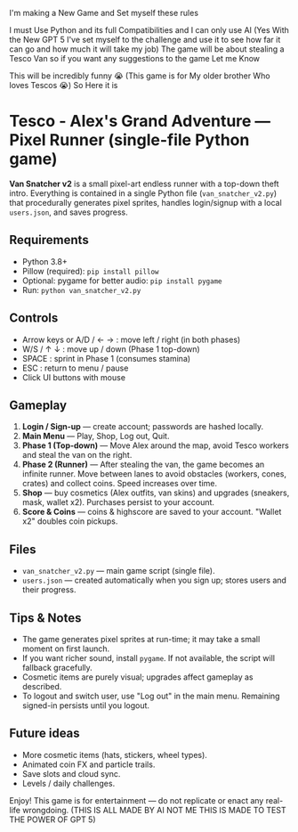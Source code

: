I'm making a New Game and Set myself these rules

I must Use Python and its full Compatibilities
and I can only use AI
(Yes With the New GPT 5 I've set myself to the challenge and use it to see how far it can go and how much it will take my job)
The game will be about stealing a Tesco Van so if you want any suggestions to the game Let me Know

This will be incredibly funny 😭 (This game is for My older brother Who loves Tescos :sob:)
So Here it is
# Tesco - Alex's Grand Adventure — Pixel Runner (single-file Python game)

**Van Snatcher v2** is a small pixel-art endless runner with a top-down theft intro.
Everything is contained in a single Python file (`van_snatcher_v2.py`) that procedurally
generates pixel sprites, handles login/signup with a local `users.json`, and saves progress.

## Requirements
- Python 3.8+
- Pillow (required): `pip install pillow`
- Optional: pygame for better audio: `pip install pygame`
- Run: `python van_snatcher_v2.py`

## Controls
- Arrow keys or A/D / ← → : move left / right (in both phases)
- W/S / ↑ ↓ : move up / down (Phase 1 top-down)
- SPACE : sprint in Phase 1 (consumes stamina)
- ESC : return to menu / pause
- Click UI buttons with mouse

## Gameplay
1. **Login / Sign-up** — create account; passwords are hashed locally.
2. **Main Menu** — Play, Shop, Log out, Quit.
3. **Phase 1 (Top-down)** — Move Alex around the map, avoid Tesco workers and steal the van on the right.
4. **Phase 2 (Runner)** — After stealing the van, the game becomes an infinite runner. Move between lanes to avoid obstacles (workers, cones, crates) and collect coins. Speed increases over time.
5. **Shop** — buy cosmetics (Alex outfits, van skins) and upgrades (sneakers, mask, wallet x2). Purchases persist to your account.
6. **Score & Coins** — coins & highscore are saved to your account. "Wallet x2" doubles coin pickups.

## Files
- `van_snatcher_v2.py` — main game script (single file).
- `users.json` — created automatically when you sign up; stores users and their progress.

## Tips & Notes
- The game generates pixel sprites at run-time; it may take a small moment on first launch.
- If you want richer sound, install `pygame`. If not available, the script will fallback gracefully.
- Cosmetic items are purely visual; upgrades affect gameplay as described.
- To logout and switch user, use "Log out" in the main menu. Remaining signed-in persists until you logout.

## Future ideas
- More cosmetic items (hats, stickers, wheel types).
- Animated coin FX and particle trails.
- Save slots and cloud sync.
- Levels / daily challenges.

Enjoy! This game is for entertainment — do not replicate or enact any real-life wrongdoing.
(THIS IS ALL MADE BY AI NOT ME THIS IS MADE TO TEST THE POWER OF GPT 5)
